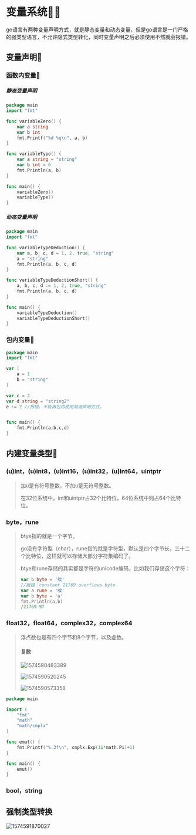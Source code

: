 # 变量系统👳‍♂️

go语言有两种变量声明方式，就是静态变量和动态变量，但是go语言是一门严格的强类型语言，不允许隐式类型转化，同时变量声明之后必须使用不然就会报错。

## 变量声明🥁

### 函数内变量🎠

##### 静态变量声明

```go
package main
import "fmt"

func variableZero() {
	var a string
	var b int
	fmt.Printf("%d %q\n", a, b)
}

func variableType() {
	var a string = "string"
	var b int = 6
	fmt.Println(a, b)
}

func main() {
	variableZero()
	variableType()
}
```

##### 动态变量声明

```go
package main
import "fmt"

func variableTypeDeduction() {
	var a, b, c, d = 1, 2, true, "string"
    a = "string"
	fmt.Println(a, b, c, d)
}

func variableTypeDeductionShort() {
	a, b, c, d := 1, 2, true, "string"
	fmt.Println(a, b, c, d)
}

func main() {
	variableTypeDeduction()
	variableTypeDeductionShort()
}
```

### 包内变量🗽

```go
package main
import "fmt"

var (
	a = 1
	b = "string"
)

var c = 2
var d string = "string2"
e := 2 //报错，不能再包内使用简谐声明方式。


func main() {
	fmt.Println(a,b,c,d)
}
```



## 内建变量类型🎸

### (u)int，(u)int8，(u)int16，(u)int32，(u)int64，uintptr

> 加u是有符号整数，不加u是无符号整数。
>
> 在32位系统中，int和uintptr占32个比特位，64位系统中则占64个比特位。



### byte，rune

> btye指的就是一个字节。
>
> go没有字符型（char），rune指的就是字符型，默认是四个字节长，三十二个比特位，这样就可以存储大部分字符集编码了。
>
> btye和rune存储的其实都是字符的unicode编码，比如我们存储这个字符：
>
> ```go
> var b byte = '唉'
> //报错：constant 21769 overflows byte
> var a rune = '唉'
> var b byte = 'a'
> fmt.Println(a,b)
> /21769 97
> ```



### float32，float64，complex32，complex64

> 浮点数也是有四个字节和8个字节，以及虚数。
>
> #### 复数
>
> ![1574590483389](F:\我的笔记\image\1574590483389.png)
>
> ![1574590520245](F:\我的笔记\image\1574590520245.png)
>
> ![1574590573358](F:\我的笔记\image\1574590573358.png)

```go
package main

import (
	"fmt"
	"math"
	"math/cmplx"
)

func emut() {
	fmt.Printf("%.3f\n", cmplx.Exp(1i*math.Pi)+1)
}

func main() {
	emut()
}
```



### bool，string



## 强制类型转换

![1574591870027](F:\我的笔记\image\1574591870027.png)

​	